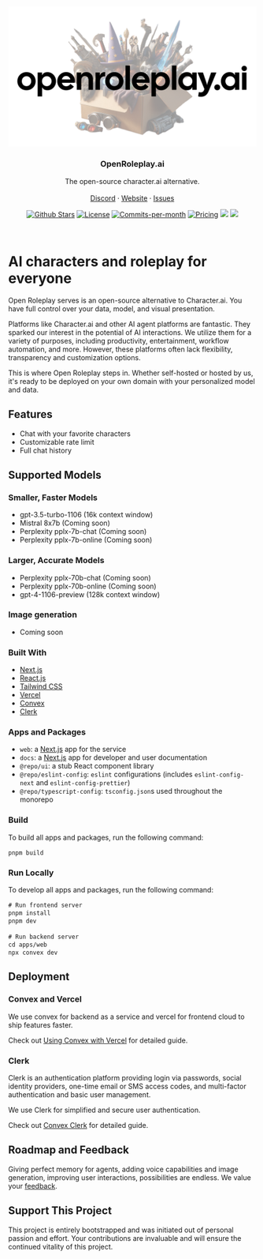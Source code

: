 <p align="center">
<a href="https://github.com/Open-Roleplay-AI/OpenRoleplay">
<img src="https://github.com/Open-Roleplay-AI/.github/blob/main/github-banner.png?raw=true" alt="Logo">
</a>

  <h3 align="center">OpenRoleplay.ai</h3>

  <p align="center">
    The open-source character.ai alternative.
    <br />
    <br />
    <a href="https://discord.gg/bM5zzMEtdW">Discord</a>
    ·
    <a href="https://openroleplay.ai">Website</a>
    ·
    <a href="https://github.com/Open-Roleplay-AI/OpenRoleplay/issues">Issues</a>
  </p>
</p>

<p align="center">
   <a href="https://github.com/Open-Roleplay-AI/OpenRoleplay/stargazers"><img src="https://img.shields.io/github/stars/Open-Roleplay-AI/OpenRoleplay" alt="Github Stars"></a>
   <a href="https://github.com/Open-Roleplay-AI/OpenRoleplay/blob/main/LICENSE"><img src="https://img.shields.io/badge/license-AGPLv3-purple" alt="License"></a>
   <a href="https://github.com/Open-Roleplay-AI/OpenRoleplay/pulse"><img src="https://img.shields.io/github/commit-activity/m/Open-Roleplay-AI/OpenRoleplay" alt="Commits-per-month"></a>
   <a href="https://openroleplay.ai/pricing"><img src="https://img.shields.io/badge/Pricing-Free-brightgreen" alt="Pricing"></a>
   <a href="https://github.com/Open-Roleplay-AI/OpenRoleplay/issues?q=is:issue+is:open+label:%22%F0%9F%99%8B%F0%9F%8F%BB%E2%80%8D%E2%99%82%EF%B8%8Fhelp+wanted%22"><img src="https://img.shields.io/badge/Help%20Wanted-Contribute-blue"></a>
   <a href="https://contributor-covenant.org/version/1/4/code-of-conduct/ "><img src="https://img.shields.io/badge/Contributor%20Covenant-1.4-purple" /></a>
</p>

<br/>

# AI characters and roleplay for everyone

Open Roleplay serves is an open-source alternative to Character.ai.
You have full control over your data, model, and visual presentation.

Platforms like Character.ai and other AI agent platforms are fantastic. They sparked our interest in the potential of AI interactions. We utilize them for a variety of purposes, including productivity, entertainment, workflow automation, and more. However, these platforms often lack flexibility, transparency and customization options.

This is where Open Roleplay steps in. Whether self-hosted or hosted by us, it's ready to be deployed on your own domain with your personalized model and data.

## Features

- Chat with your favorite characters
- Customizable rate limit
- Full chat history

## Supported Models

### Smaller, Faster Models

- gpt-3.5-turbo-1106 (16k context window)
- Mistral 8x7b (Coming soon)
- Perplexity pplx-7b-chat (Coming soon)
- Perplexity pplx-7b-online (Coming soon)

### Larger, Accurate Models

- Perplexity pplx-70b-chat (Coming soon)
- Perplexity pplx-70b-online (Coming soon)
- gpt-4-1106-preview (128k context window)

### Image generation

- Coming soon

### Built With

- [Next.js](https://nextjs.org/?ref=cal.com)
- [React.js](https://reactjs.org/?ref=cal.com)
- [Tailwind CSS](https://tailwindcss.com/?ref=cal.com)
- [Vercel](https://vercel.com/)
- [Convex](https://convex.dev/)
- [Clerk](https://clerk.com/)

### Apps and Packages

- `web`: a [Next.js](https://nextjs.org/) app for the service
- `docs`: a [Next.js](https://nextjs.org/) app for developer and user documentation
- `@repo/ui`: a stub React component library
- `@repo/eslint-config`: `eslint` configurations (includes `eslint-config-next` and `eslint-config-prettier`)
- `@repo/typescript-config`: `tsconfig.json`s used throughout the monorepo

### Build

To build all apps and packages, run the following command:

```
pnpm build
```

### Run Locally

To develop all apps and packages, run the following command:

```
# Run frontend server
pnpm install
pnpm dev

# Run backend server
cd apps/web
npx convex dev
```

## Deployment

### Convex and Vercel

We use convex for backend as a service and vercel for frontend cloud to ship features faster.

Check out [Using Convex with Vercel](https://docs.convex.dev/production/hosting/vercel) for detailed guide.

### Clerk

Clerk is an authentication platform providing login via passwords, social identity providers, one-time email or SMS access codes, and multi-factor authentication and basic user management.

We use Clerk for simplified and secure user authentication.

Check out [Convex Clerk](https://docs.convex.dev/auth/clerk) for detailed guide.

## Roadmap and Feedback

Giving perfect memory for agents, adding voice capabilities and image generation, improving user interactions, possibilities are endless. We value your [feedback](https://github.com/Open-Roleplay-AI/OpenRoleplay/issues).

## Support This Project

This project is entirely bootstrapped and was initiated out of personal passion and effort. Your contributions are invaluable and will ensure the continued vitality of this project.
